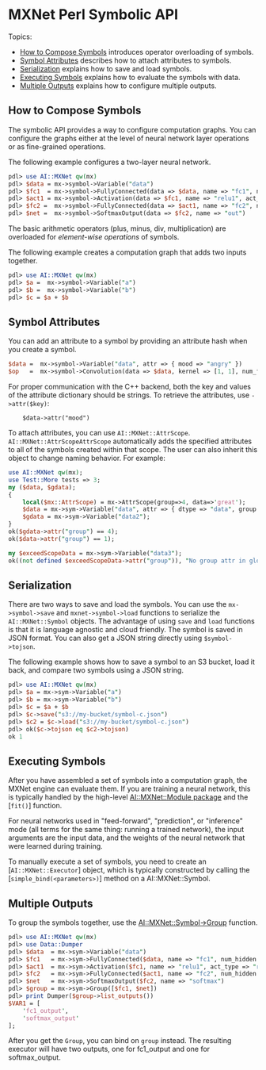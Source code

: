 # MXNet Perl Symbolic API

Topics:

* [How to Compose Symbols](#how-to-compose-symbols) introduces operator overloading of symbols.
* [Symbol Attributes](#symbol-attributes) describes how to attach attributes to symbols.
* [Serialization](#serialization) explains how to save and load symbols.
* [Executing Symbols](#executing-symbols) explains how to evaluate the symbols with data.
* [Multiple Outputs](#multiple-outputs) explains how to configure multiple outputs.

## How to Compose Symbols

The symbolic API provides a way to configure computation graphs.
You can configure the graphs either at the level of neural network layer operations or as fine-grained operations.

The following example configures a two-layer neural network.

```perl
pdl> use AI::MXNet qw(mx)
pdl> $data = mx->symbol->Variable("data")
pdl> $fc1  = mx->symbol->FullyConnected(data => $data, name => "fc1", num_hidden => 128)
pdl> $act1 = mx->symbol->Activation(data => $fc1, name => "relu1", act_type => "relu")
pdl> $fc2 =  mx->symbol->FullyConnected(data => $act1, name => "fc2", num_hidden => 64)
pdl> $net =  mx->symbol->SoftmaxOutput(data => $fc2, name => "out")
```

The basic arithmetic operators (plus, minus, div, multiplication) are overloaded for
*element-wise operations* of symbols.

The following example creates a computation graph that adds two inputs together.

```perl
pdl> use AI::MXNet qw(mx)
pdl> $a =  mx->symbol->Variable("a")
pdl> $b =  mx->symbol->Variable("b")
pdl> $c = $a + $b
```

## Symbol Attributes

You can add an attribute to a symbol by providing an attribute hash when you create a symbol.

```perl
$data =  mx->symbol->Variable("data", attr => { mood => "angry" })
$op   =  mx->symbol->Convolution(data => $data, kernel => [1, 1], num_filter => 1, attr => { mood => "so so" })
```

For proper communication with the C++ backend, both the key and values of the attribute dictionary should be strings. To retrieve the attributes, use `->attr($key)`:

```
    $data->attr("mood")
```

To attach attributes, you can use ```AI::MXNet::AttrScope```. ```AI::MXNet::AttrScopeAttrScope``` automatically adds 
the specified attributes to all of the symbols created within that scope.
The user can also inherit this object to change naming behavior. For example:

```perl
use AI::MXNet qw(mx);
use Test::More tests => 3;
my ($data, $gdata);
{
    local($mx::AttrScope) = mx->AttrScope(group=>4, data=>'great');
    $data = mx->sym->Variable("data", attr => { dtype => "data", group => "1" });
    $gdata = mx->sym->Variable("data2");
}
ok($gdata->attr("group") == 4);
ok($data->attr("group") == 1);

my $exceedScopeData = mx->sym->Variable("data3");
ok((not defined $exceedScopeData->attr("group")), "No group attr in global attr scope");
```

## Serialization

There are two ways to save and load the symbols. You can use the `mx->symbol->save` and `mxnet->symbol->load` functions to serialize the ```AI::MXNet::Symbol``` objects.
The advantage of using `save` and `load` functions is that it is language agnostic and cloud friendly.
The symbol is saved in JSON format. You can also get a JSON string directly using `$symbol->tojson`.

The following example shows how to save a symbol to an S3 bucket, load it back, and compare two symbols using a JSON string.

```perl
pdl> use AI::MXNet qw(mx)
pdl> $a = mx->sym->Variable("a")
pdl> $b = mx->sym->Variable("b")
pdl> $c = $a + $b
pdl> $c->save("s3://my-bucket/symbol-c.json")
pdl> $c2 = $c->load("s3://my-bucket/symbol-c.json")
pdl> ok($c->tojson eq $c2->tojson)
ok 1
```

## Executing Symbols

After you have assembled a set of symbols into a computation graph, the MXNet engine can evaluate them.
If you are training a neural network, this is typically
handled by the high-level [AI::MXNet::Module package](module.md) and the [`fit()`] function.

For neural networks used in "feed-forward", "prediction", or "inference" mode (all terms for the same
thing: running a trained network), the input arguments are the
input data, and the weights of the neural network that were learned during training.

To manually execute a set of symbols, you need to create an [`AI::MXNet::Executor`] object,
which is typically constructed by calling the [`simple_bind(<parameters>)`] method on a AI::MXNet::Symbol.

## Multiple Outputs

To group the symbols together, use the [AI::MXNet::Symbol->Group](#mxnet.symbol.Group) function.

```perl
pdl> use AI::MXNet qw(mx)
pdl> use Data::Dumper
pdl> $data  = mx->sym->Variable("data")
pdl> $fc1   = mx->sym->FullyConnected($data, name => "fc1", num_hidden => 128)
pdl> $act1  = mx->sym->Activation($fc1, name => "relu1", act_type => "relu")
pdl> $fc2   = mx->sym->FullyConnected($act1, name => "fc2", num_hidden => 64)
pdl> $net   = mx->sym->SoftmaxOutput($fc2, name => "softmax")
pdl> $group = mx->sym->Group([$fc1, $net])
pdl> print Dumper($group->list_outputs())
$VAR1 = [
    'fc1_output',
    'softmax_output'
];
```

After you get the ```Group```, you can bind on ```group``` instead.
The resulting executor will have two outputs, one for fc1_output and one for softmax_output.
